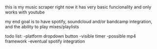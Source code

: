 this is my music scraper
right now it has very basic funcionality and only works with youtube

my end goal is to have spotify, soundcloud and/or bandcamp integration, and the ability to play mixes/playlists


todo list:
-platform dropdown button
-visible timer
-possible mp4 framework
-eventual spotify integration

